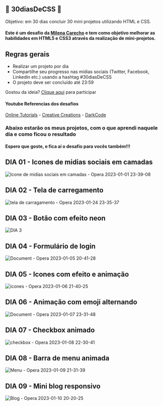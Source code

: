 ## 🚀 30diasDeCSS 🚀
Objetivo: em 30 dias concluir 30 mini projetos utilizando HTML e CSS.
#### Este é um desafio da <a href="https://github.com/MilenaCarecho">Milena Carecho</a> e tem como objetivo melhorar as habilidades em HTML5 e CSS3 através da realização de mini-projetos.

## Regras gerais

* Realizar um projeto por dia
* Compartilhe seu progresso nas mídias sociais (Twitter, Facebook, Linkedin etc.) usando a hashtag #30diasDeCSS
* O projeto deve ser concluído até 23:59

Gostou da ideia? 
[Clique aqui](https://github.com/MilenaCarecho/30diasDeCSS/issues/1) para participar 

#### Youtube Referencias dos desafios
[Online Tutorials](https://www.youtube.com/channel/UCbwXnUipZsLfUckBPsC7Jog) - 
[Creative Creations](https://www.youtube.com/channel/UCOKmVksbzoKJKmtu7rlEM1A) - 
[DarkCode](https://www.youtube.com/channel/UCD3KVjbb7aq2OiOffuungzw)

### Abaixo estarão os meus projetos, com o que aprendi naquele dia e como ficou o resultado
#### Espero que goste, e fica aí o desafio para vocês também!!!

## DIA 01 - Icones de midias sociais em camadas
![Icone de midias sociais em camadas - Opera 2023-01-01 23-39-08](https://user-images.githubusercontent.com/88565656/214467483-ecb672ef-0758-4b0a-992e-e1cb56a8be2c.gif)

## DIA 02 - Tela de carregamento
![tela de carragamento - Opera 2023-01-24 23-35-37](https://user-images.githubusercontent.com/88565656/215635622-5690a277-8c28-4c60-9d22-dfa0f5c6ea7d.gif)

## DIA 03 - Botão com efeito neon
![DIA 3](https://user-images.githubusercontent.com/88565656/215635965-244ffd1f-8a21-4c0f-8cfd-b6ab00a7a40d.gif)

## DIA 04 - Formulário de login
![Document - Opera 2023-01-05 20-41-28](https://user-images.githubusercontent.com/88565656/215636370-6d6d2e08-cb93-40f8-85ad-602926ead5ab.gif)


## DIA 05 - Icones com efeito e animação
![icones - Opera 2023-01-06 21-40-25](https://user-images.githubusercontent.com/88565656/215636686-88cbedad-caba-445e-be7e-c5167c4d197e.gif)

## DIA 06 - Animação com emoji alternando
![Document - Opera 2023-01-07 23-31-48](https://user-images.githubusercontent.com/88565656/215637148-49e1d970-16a5-464b-8fac-9bdde380d898.gif)

## DIA 07 - Checkbox animado
![checkbox - Opera 2023-01-08 22-30-41](https://user-images.githubusercontent.com/88565656/215637590-0abf9cec-dac5-4490-b7b2-b51021e27c63.gif)

## DIA 08 -  Barra de menu animada
![Menu - Opera 2023-01-09 21-31-39](https://user-images.githubusercontent.com/88565656/215638440-5b7a3c7a-6507-435d-9537-90885a8038eb.gif)

## DIA 09 -  Mini blog responsivo
![Blog - Opera 2023-01-10 20-20-25](https://user-images.githubusercontent.com/88565656/215642576-f7563697-26b0-4dca-a9b7-3b1764ac39bc.gif)





